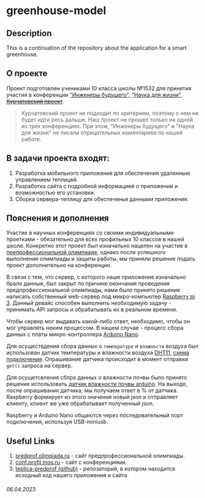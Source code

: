 # greenhouse-model

## **Description**
This is a continuation of the repository about the application for a smart greenhouse.

## **О проекте**

Проект подготовлен учениками 10 класса школы №1532 для принятия участия в конференции ["Инженеры будущего"](https://conf.profil.mos.ru/inj), ["Наука для жизни"](https://conf.profil.mos.ru/academ), [~~Курчатовский проект~~](https://conf.profil.mos.ru/kur).

> Курчатовский проект не подходит по критериям, поэтому о нем не будет идти ресь дальше. Наш проект не прошел только на одной из трех конференциях. При этом, "Инженеры будущего" и "Наука для жизни" не писали отрицательных коментариев по нашей работе.

## **В задачи проекта входят:**
1. Разработка мобильного приложения для обеспечения удаленным управлением теплицей.
2. Разработка сайта с подробной информацией о приложении и возможностью его установки.
3. Сборка сервера-теплицу для обеспеченья данными приложения.

## **Пояснения и дополнения**

Участие в научных конференциях со своими индивидуальными проетками - обязательно для всех профильных 10 классов в нашей школе. Конкретно этот проект был изначально нацелен на участие в [препрофессиональной олимпиаде](https://predprof.olimpiada.ru/), однако после успешного выполнения олимпиады и защиты работы, мы приняли решение подать проект дополнительно на конференции. 

В связи с тем, что сервер, с которого наше приложение изначально брало данные, был закрыт по причине окончания проведения предпрофессиональной олимпиады, нами было принято решение написать собственный web-сервер под микро-компьютер [Raspberry pi 3](https://en.wikipedia.org/wiki/Raspberry_Pi). Данный девайс способен выполнить необходимую задачу - принимать API запросы и обрабатывать их в реальном времени.

Чтобы сервер мог выдавать какой-либо ответ, необходимо, чтобы он мог управлять неким процессом. В нашем случае - процесс сбора данных с платы микро-контроллера [Arduino Nano](https://en.wikipedia.org/wiki/Arduino_Nano).

Для осуществдения сбора данных о `температуре` и `влажности` воздуха был использован датчик температуры и влажности воздуха [DHT11](https://arduinomaster.ru/datchiki-arduino/datchiki-temperatury-i-vlazhnosti-dht11-dht22/), [схема подключения](/greenhouse/shema-dht11-300x193.jpg). Опрашивание датчика происходит в момент отправки ```get()``` запроса на сервер.

Для осущетсвления сблра данных о влажности почвы было принято решение использовать [датчик влажности почвы arduino](https://3d-diy.ru/wiki/arduino-datchiki/datchik-vlazhnosti-pochvy-arduino/). На выходе, после опрашивания датчика, мы получаем ответ в % от датчика. Raspberry формирует из этого значения новый json и отправляет клиенту, клиент же уже обрабатывает полученный json.

Raspberry и Arduino Nano общаются через последовательный порт подключения, используя USB-miniusb.


## **Useful Links**
1. [predprof.olimpiada.ru](https://predprof.olimpiada.ru/) - сайт предпрофессиональной олимпиады.
2. [conf.profil.mos.ru](https://conf.profil.mos.ru/) - сайт с конференциями.
3. [teplica-predprof (github)](https://github.com/voronov-nikita/teplica-predprof) - репозиторий, в котором находится исходный код нашего приложения и сайта.

###### 06.04.2023